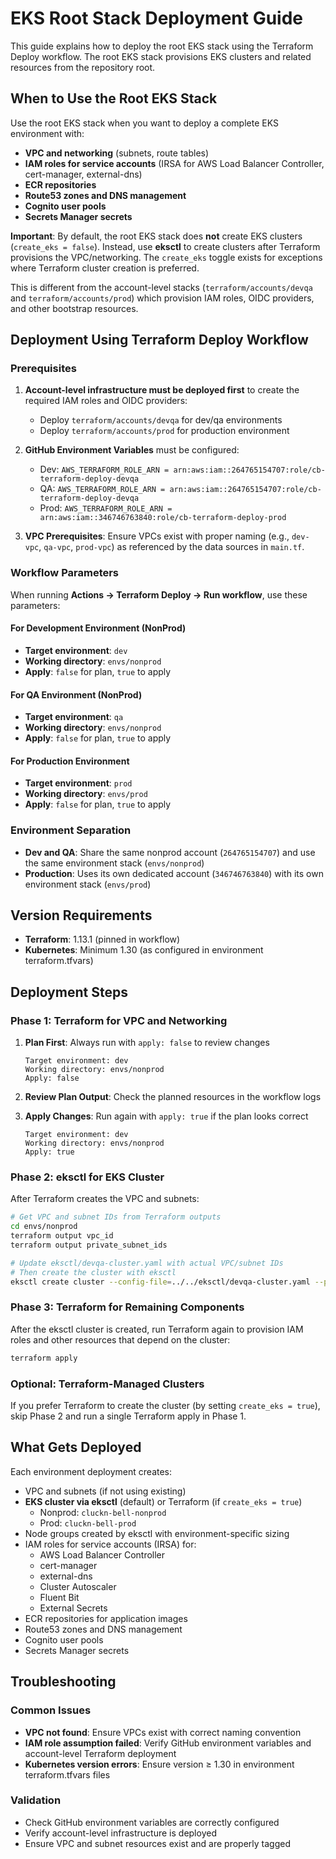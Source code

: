 # EKS Root Stack Deployment Guide

This guide explains how to deploy the root EKS stack using the Terraform Deploy workflow. The root EKS stack provisions EKS clusters and related resources from the repository root.

## When to Use the Root EKS Stack

Use the root EKS stack when you want to deploy a complete EKS environment with:
- **VPC and networking** (subnets, route tables)
- **IAM roles for service accounts** (IRSA for AWS Load Balancer Controller, cert-manager, external-dns)
- **ECR repositories**
- **Route53 zones and DNS management**
- **Cognito user pools**
- **Secrets Manager secrets**

**Important**: By default, the root EKS stack does **not** create EKS clusters (`create_eks = false`). Instead, use **eksctl** to create clusters after Terraform provisions the VPC/networking. The `create_eks` toggle exists for exceptions where Terraform cluster creation is preferred.

This is different from the account-level stacks (`terraform/accounts/devqa` and `terraform/accounts/prod`) which provision IAM roles, OIDC providers, and other bootstrap resources.

## Deployment Using Terraform Deploy Workflow

### Prerequisites

1. **Account-level infrastructure must be deployed first** to create the required IAM roles and OIDC providers:
   - Deploy `terraform/accounts/devqa` for dev/qa environments
   - Deploy `terraform/accounts/prod` for production environment

2. **GitHub Environment Variables** must be configured:
   - Dev: `AWS_TERRAFORM_ROLE_ARN = arn:aws:iam::264765154707:role/cb-terraform-deploy-devqa`
   - QA: `AWS_TERRAFORM_ROLE_ARN = arn:aws:iam::264765154707:role/cb-terraform-deploy-devqa`
   - Prod: `AWS_TERRAFORM_ROLE_ARN = arn:aws:iam::346746763840:role/cb-terraform-deploy-prod`

3. **VPC Prerequisites**: Ensure VPCs exist with proper naming (e.g., `dev-vpc`, `qa-vpc`, `prod-vpc`) as referenced by the data sources in `main.tf`.

### Workflow Parameters

When running **Actions → Terraform Deploy → Run workflow**, use these parameters:

#### For Development Environment (NonProd)
- **Target environment**: `dev`
- **Working directory**: `envs/nonprod`
- **Apply**: `false` for plan, `true` to apply

#### For QA Environment (NonProd)
- **Target environment**: `qa`
- **Working directory**: `envs/nonprod`
- **Apply**: `false` for plan, `true` to apply

#### For Production Environment
- **Target environment**: `prod`
- **Working directory**: `envs/prod`
- **Apply**: `false` for plan, `true` to apply

### Environment Separation

- **Dev and QA**: Share the same nonprod account (`264765154707`) and use the same environment stack (`envs/nonprod`)
- **Production**: Uses its own dedicated account (`346746763840`) with its own environment stack (`envs/prod`)

## Version Requirements

- **Terraform**: 1.13.1 (pinned in workflow)
- **Kubernetes**: Minimum 1.30 (as configured in environment terraform.tfvars)

## Deployment Steps

### Phase 1: Terraform for VPC and Networking

1. **Plan First**: Always run with `apply: false` to review changes
   ```
   Target environment: dev
   Working directory: envs/nonprod
   Apply: false
   ```

2. **Review Plan Output**: Check the planned resources in the workflow logs

3. **Apply Changes**: Run again with `apply: true` if the plan looks correct
   ```
   Target environment: dev
   Working directory: envs/nonprod
   Apply: true
   ```

### Phase 2: eksctl for EKS Cluster

After Terraform creates the VPC and subnets:

```bash
# Get VPC and subnet IDs from Terraform outputs
cd envs/nonprod
terraform output vpc_id
terraform output private_subnet_ids

# Update eksctl/devqa-cluster.yaml with actual VPC/subnet IDs
# Then create the cluster with eksctl
eksctl create cluster --config-file=../../eksctl/devqa-cluster.yaml --profile=cluckin-bell-qa
```

### Phase 3: Terraform for Remaining Components

After the eksctl cluster is created, run Terraform again to provision IAM roles and other resources that depend on the cluster:

```bash
terraform apply
```

### Optional: Terraform-Managed Clusters

If you prefer Terraform to create the cluster (by setting `create_eks = true`), skip Phase 2 and run a single Terraform apply in Phase 1.

## What Gets Deployed

Each environment deployment creates:
- VPC and subnets (if not using existing)
- **EKS cluster via eksctl** (default) or Terraform (if `create_eks = true`)
  - Nonprod: `cluckn-bell-nonprod`
  - Prod: `cluckn-bell-prod`
- Node groups created by eksctl with environment-specific sizing
- IAM roles for service accounts (IRSA) for:
  - AWS Load Balancer Controller
  - cert-manager
  - external-dns
  - Cluster Autoscaler
  - Fluent Bit
  - External Secrets
- ECR repositories for application images
- Route53 zones and DNS management
- Cognito user pools
- Secrets Manager secrets

## Troubleshooting

### Common Issues
- **VPC not found**: Ensure VPCs exist with correct naming convention
- **IAM role assumption failed**: Verify GitHub environment variables and account-level Terraform deployment
- **Kubernetes version errors**: Ensure version ≥ 1.30 in environment terraform.tfvars files

### Validation
- Check GitHub environment variables are correctly configured
- Verify account-level infrastructure is deployed
- Ensure VPC and subnet resources exist and are properly tagged